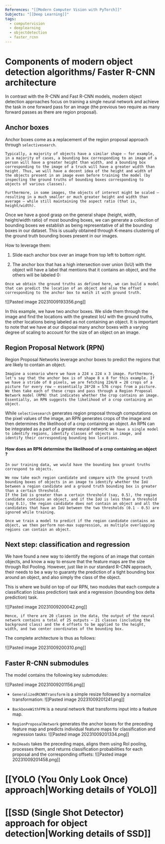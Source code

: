 ```yaml
---
References: "[[Modern Computer Vision with PyTorch]]"
Subjects: "[[Deep Learning]]"
tags:
  - computervision
  - deeplearning
  - objectdetection
  - faster_rcnn
---
```

# Components of modern object detection algorithms/ Faster R-CNN architecture

In contrast with the R-CNN and Fast R-CNN models, modern object detection approaches focus on training a single neural network and achieve the task in one forward pass for an image (the previous two require as many forward passes as there are region proposal).

## Anchor boxes

Anchor boxes come as a replacement of the region proposal approach through `selectivesearch`.

```
Typically, a majority of objects have a similar shape – for example, in a majority of cases, a bounding box corresponding to an image of a person will have a greater height than width, and a bounding box corresponding to the image of a truck will have a greater width than height. Thus, we will have a decent idea of the height and width of the objects present in an image even before training the model (by inspecting the ground truths of bounding boxes corresponding to objects of various classes). 

Furthermore, in some images, the objects of interest might be scaled – resulting in a much smaller or much greater height and width than average – while still maintaining the aspect ratio (that is, height/width).
```

Once we have a good grasp on the general shape (height, width, height/width ratio) of most bounding boxes, we can generate a collection of bounding boxes we establish as being representative of all the bounding boxes in our dataset. This is usually obtained through K-means clustering of the ground truth bounding boxes present in our images.

How to leverage them: 
1. Slide each anchor box over an image from top left to bottom right. 

2. The anchor box that has a high intersection over union (IoU) with the object will have a label that mentions that it contains an object, and the others will be labeled 0: 

```
Once we obtain the ground truths as defined here, we can build a model that can predict the location of an object and also the offset corresponding to the anchor box to match it with ground truth.
```

![[Pasted image 20231009193356.png]]

In this example, we have two anchor boxes. We slide them through the image and find the locations with the greatest IoU with the ground truths, the other locations being labeled as not containing an object. It is important to note that we have at our disposal many anchor boxes with a varying degree of scaling to account for the size of an object on an image. 

## Region Proposal Network (RPN)

Region Proposal Networks leverage anchor boxes to predict the regions that are likely to contain an object.

```
Imagine a scenario where we have a 224 x 224 x 3 image. Furthermore, let's say that the anchor box is of shape 8 x 8 for this example. If we have a stride of 8 pixels, we are fetching 224/8 = 28 crops of a picture for every row – essentially 28*28 = 576 crops from a picture. We then take each of these crops and pass through a Region Proposal Network model (RPN) that indicates whether the crop contains an image. Essentially, an RPN suggests the likelihood of a crop containing an object.
```

While `selectivesearch` generates region proposal through computations on the pixel values of the image, an RPN generates crops of the image and then determines the likelihood of a crop containing an object. An RPN can be integrated as a part of a greater neural network: `We have a single model to identify regions, identify classes of objects in image, and identify their corresponding bounding box locations.`

#### How does an RPN determine the likelihood of a crop containing an object ?

```
In our training data, we would have the bounding box grount truths correspond to objects. 

We now take each region candidate and compare with the ground truth bounding boxes of objects in an image to identify whether the IoU between a region candidate and a ground truth bounding box is greater than a certain threshold. 
If the IoU is greater than a certain threshold (say, 0.5), the region candidate contains an object, and if the IoU is less than a threshold (say 0.1), the region candidate does not contain an object and all the candidates that have an IoU between the two thresholds (0.1 - 0.5) are ignored while training. 

Once we train a model to predict if the region candidate contains an object, we then perform non-max suppression, as multiple overlapping regions can contain an object.
```

## Next step: classification and regression

We have found a new way to identify the regions of an image that contain objects, and know a way to ensure that the feature maps are the size through RoI Pooling. However, just like in our standard R-CNN approach, their needs to be a way to guaranty the prediction of a tight bounding box around an object, and also simply the class of the object. 

This is where we build on top of our RPN, two modules that each compute a classification (class prediction) task and a regression (bounding box delta prediction) task.

![[Pasted image 20231009200042.png]]

```
Hence, if there are 20 classes in the data, the output of the neural network contains a total of 25 outputs – 21 classes (including the background class) and the 4 offsets to be applied to the height, width, and two center coordinates of the bounding box.
```

The complete architecture is thus as follows:

![[Pasted image 20231009200310.png]]


## Faster R-CNN submodules

The model contains the following key submodules:

![[Pasted image 20231009201156.png]]

- `GeneralizedRCNNTransform` is a simple resize followed by a normalize transformation:
	![[Pasted image 20231009201241.png]]

- `BackboneWithFPN` is a neural network that transforms input into a feature map.

- `RegionProposalNetwork` generates the anchor boxes for the preceding feature map and predicts individual feature maps for classification and regression tasks:
	![[Pasted image 20231009201334.png]]

- `RoIHeads` takes the preceding maps, aligns them using RoI pooling, processes them, and returns classification probabilities for each proposal and the corresponding offsets:
	![[Pasted image 20231009201458.png]]

# [[YOLO (You Only Look Once) approach|Working details of YOLO]]

# [[SSD (Single Shot Detector) approach for object detection|Working details of SSD]]
